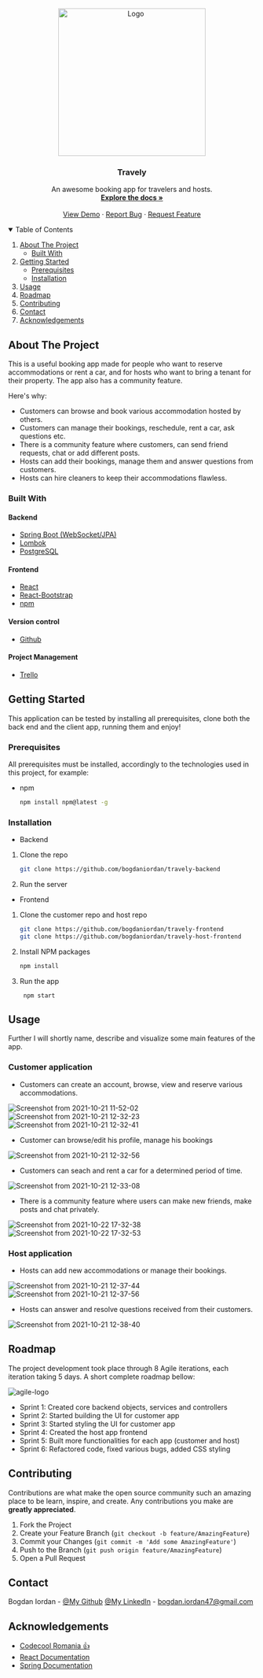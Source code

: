 <!--
*** Thanks for checking out the Best-README-Template. If you have a suggestion
*** that would make this better, please fork the repo and create a pull request
*** or simply open an issue with the tag "enhancement".
*** Thanks again! Now go create something AMAZING! :D
-->



<!-- PROJECT SHIELDS -->
<!--
*** I'm using markdown "reference style" links for readability.
*** Reference links are enclosed in brackets [ ] instead of parentheses ( ).
*** See the bottom of this document for the declaration of the reference variables
*** for contributors-url, forks-url, etc. This is an optional, concise syntax you may use.
*** https://www.markdownguide.org/basic-syntax/#reference-style-links
-->
<!-- [![Contributors][contributors-shield]][contributors-url]
[![Forks][forks-shield]][forks-url]
[![Stargazers][stars-shield]][stars-url]
[![Issues][issues-shield]][issues-url]
[![LinkedIn - Marius][linkedin-shield]][linkedin-marius-url]
[![Github - Marius][github-marius-shield]][github-marius-url]
[![Github - Razvan][github-razvan-shield]][github-razvan-url]

 -->

<!-- PROJECT LOGO -->
<br />
<p align="center">
  <a href="https://github.com/bogdaniordan/travely-bogdaniordan">
    <img src="https://images-platform.99static.com//JDXR0rEaoLvLvb7xMrFzXCrOs6c=/39x199:539x699/fit-in/500x500/99designs-contests-attachments/100/100842/attachment_100842541" alt="Logo" width="300">
  </a>

  <h3 align="center">Travely</h3>

  <p align="center">
    An awesome booking app for travelers and hosts.
    <br />
    <a href="https://github.com/bogdaniordan/travely-bogdaniordan"><strong>Explore the docs »</strong></a>
    <br />
    <br />
    <a href="https://github.com/bogdaniordan/travely-bogdaniordan">View Demo</a>
    ·
    <a href="https://github.com/bogdaniordan/travely-bogdaniordan/issues">Report Bug</a>
    ·
    <a href="https://github.com/bogdaniordan/travely-bogdaniordan/issues">Request Feature</a>
  </p>



<!-- TABLE OF CONTENTS -->
<details open="open">
  <summary>Table of Contents</summary>
  <ol>
    <li>
      <a href="#about-the-project">About The Project</a>
      <ul>
        <li><a href="#built-with">Built With</a></li>
      </ul>
    </li>
    <li>
      <a href="#getting-started">Getting Started</a>
      <ul>
        <li><a href="#prerequisites">Prerequisites</a></li>
        <li><a href="#installation">Installation</a></li>
      </ul>
    </li>
    <li><a href="#usage">Usage</a></li>
    <li><a href="#roadmap">Roadmap</a></li>
    <li><a href="#contributing">Contributing</a></li>
    <li><a href="#contact">Contact</a></li>
    <li><a href="#acknowledgements">Acknowledgements</a></li>
  </ol>
</details>



<!-- ABOUT THE PROJECT -->
## About The Project

This is a useful booking app made for people who want to reserve accommodations or rent a car, and for hosts who want to bring a tenant for their property. The app also has a community feature.

Here's why:
* Customers can browse and book various accommodation hosted by others.
* Customers can manage their bookings, reschedule, rent a car, ask questions etc.
* There is a community feature where customers, can send friend requests, chat or add different posts.
* Hosts can add their bookings, manage them and answer questions from customers.
* Hosts can hire cleaners to keep their accommodations flawless.

### Built With

#### Backend
* [Spring Boot (WebSocket/JPA)](https://spring.io/projects/spring-boot)
* [Lombok](https://projectlombok.org/)
* [PostgreSQL](https://www.postgresql.org/docs/13/app-psql.html)

#### Frontend
* [React](https://reactjs.org/)
* [React-Bootstrap](https://react-bootstrap.github.io/)
* [npm](https://www.npmjs.com/)

#### Version control
* [Github](https://www.gtihub.com/)

#### Project Management
* [Trello](https://www.atlassian.com/software/jira?&aceid=&adposition=&adgroup=89541897982&campaign=9124878150&creative=415542514747&device=c&keyword=jira&matchtype=e&network=g&placement=&ds_kids=p51242161283&ds_e=GOOGLE&ds_eid=700000001558501&ds_e1=GOOGLE&gclid=Cj0KCQiAnKeCBhDPARIsAFDTLTIUjm6m9LQssN_d15V_dYNqPiWaS_df09mdcnHPj-QkqTKrZfAjB6kaAhdEEALw_wcB&gclsrc=aw.ds)



<!-- GETTING STARTED -->
## Getting Started

This application can be tested by installing all prerequisites, clone both the back end and the client app, running them and enjoy!

### Prerequisites

All prerequisites must be installed, accordingly to the technologies used in this project, for example:
* npm
  ```sh
  npm install npm@latest -g
  ```

### Installation

* Backend

1. Clone the repo
   ```sh
   git clone https://github.com/bogdaniordan/travely-backend
   ```
2. Run the server

* Frontend

1. Clone the customer repo and host repo
   ```sh
   git clone https://github.com/bogdaniordan/travely-frontend
   git clone https://github.com/bogdaniordan/travely-host-frontend
   ```
2. Install NPM packages
   ```sh
   npm install
   ```
3. Run the app
   ```
    npm start
   ```

<!-- USAGE EXAMPLES -->
## Usage

Further I will shortly name, describe and visualize some main features of the app.
### Customer application
* Customers can create an account, browse, view and reserve various accommodations.

![Screenshot from 2021-10-21 11-52-02](https://user-images.githubusercontent.com/72221647/138472638-e4d9fc17-480d-410b-be05-faee82842670.png)
![Screenshot from 2021-10-21 12-32-23](https://user-images.githubusercontent.com/72221647/138472677-38e0e3a6-fefc-486f-a791-44531202b7d1.png)
![Screenshot from 2021-10-21 12-32-41](https://user-images.githubusercontent.com/72221647/138472709-83b1c1f8-23c7-4141-8485-1ee718c59ad4.png)

* Customer can browse/edit his profile, manage his bookings 

![Screenshot from 2021-10-21 12-32-56](https://user-images.githubusercontent.com/72221647/138472959-97d83070-0a05-4323-b43b-b25ca9921bb4.png)

* Customers can seach and rent a car for a determined period of time.

![Screenshot from 2021-10-21 12-33-08](https://user-images.githubusercontent.com/72221647/138473048-5ad7bbed-a358-4ca1-a60c-0cdd6c7972b9.png)

* There is a community feature where users can make new friends, make posts and chat privately.

![Screenshot from 2021-10-22 17-32-38](https://user-images.githubusercontent.com/72221647/138473289-ac423fd8-5256-45ea-9a5d-1e6ac5e27b17.png)
![Screenshot from 2021-10-22 17-32-53](https://user-images.githubusercontent.com/72221647/138473354-0aab61de-3125-41b9-a7ba-b3b6a2c89269.png)

### Host application

* Hosts can add new accommodations or manage their bookings.

![Screenshot from 2021-10-21 12-37-44](https://user-images.githubusercontent.com/72221647/138473752-28941616-bd91-4684-929a-73febe205ba3.png)
![Screenshot from 2021-10-21 12-37-56](https://user-images.githubusercontent.com/72221647/138474007-78f584ac-be14-440b-bcdf-cde7d1c92fd5.png)

* Hosts can answer and resolve questions received from their customers.

![Screenshot from 2021-10-21 12-38-40](https://user-images.githubusercontent.com/72221647/138473987-68a6cea0-d451-40ac-8e3f-5d756da24f55.png)

<!-- ROADMAP -->
## Roadmap

The project development took place through 8 Agile iterations, each iteration taking 5 days. A short complete roadmap bellow:

![agile-logo](https://user-images.githubusercontent.com/72221647/138440913-f67be820-c3a8-46d2-a35c-1f847acb2c48.png)

* Sprint 1: Created core backend objects, services and controllers 
* Sprint 2: Started building the UI for customer app
* Sprint 3: Started styling the UI for customer app
* Sprint 4: Created the host app frontend
* Sprint 5: Built more functionalities for each app (customer and host)
* Sprint 6: Refactored code, fixed various bugs, added CSS styling

<!-- CONTRIBUTING -->
## Contributing

Contributions are what make the open source community such an amazing place to be learn, inspire, and create. Any contributions you make are **greatly appreciated**.

1. Fork the Project
2. Create your Feature Branch (`git checkout -b feature/AmazingFeature`)
3. Commit your Changes (`git commit -m 'Add some AmazingFeature'`)
4. Push to the Branch (`git push origin feature/AmazingFeature`)
5. Open a Pull Request


<!-- CONTACT -->
## Contact

Bogdan Iordan - [@My Github](https://github.com/bogdaniordan) [@My LinkedIn](https://www.linkedin.com/in/bogdan-iordan/) - bogdan.iordan47@gmail.com


<!-- ACKNOWLEDGEMENTS -->
## Acknowledgements
* [Codecool Romania :thumbsup:](https://codecool.com/ro/)
* [React Documentation](https://reactjs.org/)
* [Spring Documentation](https://docs.spring.io/)


<!-- MARKDOWN LINKS & IMAGES -->
<!-- https://www.markdownguide.org/basic-syntax/#reference-style-links -->
[contributors-shield]: https://img.shields.io/badge/Contributers-2-brightgreen
[contributors-url]: https://github.com/marius-ceobanu/Poke-Battlez-Frontend/graphs/contributors
[forks-shield]: https://img.shields.io/badge/Forks-0-blue
[forks-url]: https://github.com/marius-ceobanu/Poke-Battlez-Frontend/network/members
[stars-shield]: https://img.shields.io/badge/Stars-2-blue
[stars-url]: https://github.com/marius-ceobanu/Poke-Battlez-Frontend/stargazers
[issues-shield]: https://img.shields.io/github/issues/marius-ceobanu/Poke-Battlez-Frontend
[issues-url]: https://github.com/marius-ceobanu/Poke-Battlez-Frontend/issues
[linkedin-shield]: https://img.shields.io/twitter/url?label=Linkedin%20-%20Marius&logo=LINKEDIN&style=social&url=https%3A%2F%2Fwww.linkedin.com%2Fin%2Fmarius-ciprian-ceobanu-3431157b
[linkedin-marius-url]: https://www.linkedin.com/in/marius-ciprian-ceobanu-3431157b
[github-marius-shield]: https://img.shields.io/twitter/url?label=GitHub%20-%20Marius&logo=Github&style=social&url=https%3A%2F%2Fgithub.com%2Fmarius-ceobanu
[github-marius-url]: https://github.com/marius-ceobanu
[github-razvan-shield]: https://img.shields.io/twitter/url?label=GitHub%20-%20Razvan&logo=Github&style=social&url=https%3A%2F%2Fgithub.com%2Frgrigore
[github-razvan-url]: https://github.com/rgrigore
[chat-png]: doc_images/chat.png
[register-png]: doc_images/register.png
[login-png]: doc_images/login.png
[login-gif]: doc_images/login.gif
[PM-gif]: doc_images/PM.gif
[team-gif]: doc_images/team.gif
[challenge-gif]: doc_images/challenge.gif
[battle-gif]: doc_images/battle.gif
[agile]: doc_images/agile-logo.png
